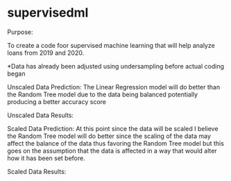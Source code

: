 # supervisedml

Purpose:

To create a code foor supervised machine learning that will help analyze loans from 2019 and 2020. 

*Data has already been adjusted using undersampling before actual coding began


Unscaled Data Prediction:
The Linear Regression model will do better than the Random Tree model due to the data being balanced potentially producing a better accuracy score

Unscaled Data Results:


Scaled Data Prediction:
At this point since the data will be scaled I believe the Random Tree model will do better since the scaling of the data may affect the balance of the data thus favoring the 
Random Tree model but this goes on the assumption that the data is affected in a way that would alter how it has been set before.

Scaled Data Results:
